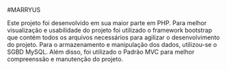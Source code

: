 #MARRYUS

Este projeto foi desenvolvido em sua maior parte em PHP. Para melhor visualização e usabilidade do projeto foi utilizado o framework bootstrap que contém todos os arquivos necessários para agilizar o desenvolvimento do projeto. Para o armazenamento e manipulação dos dados, utilizou-se o SGBD MySQL. Além disso, foi utilizado o Padrão MVC para melhor compreenssão e manutenção do projeto.
